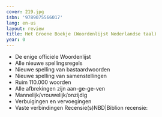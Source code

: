 ```yaml
---
cover: 219.jpg
isbn: '9789075566017'
lang: en-us
layout: review
title: Het Groene Boekje (Woordenlijst Nederlandse taal)
year: 0
---
```

- De enige officiele Woordenlijst
- Alle nieuwe spellingsregels
- Nieuwe spelling van bastaardwoorden
- Nieuwe spelling van samenstellingen
- Ruim 110.000 woorden
- Alle afbrekingen zijn aan-ge-ge-ven
- Mannelijk/vrouwelijk/onzijdig
- Verbuigingen en vervoegingen
- Vaste verbindingen
Recensie(s)NBD|Biblion recensie:
